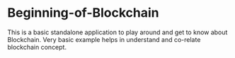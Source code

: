 # Beginning-of-Blockchain
This is a basic standalone application to play around and get to know about Blockchain. Very basic example helps in understand and co-relate blockchain concept.
